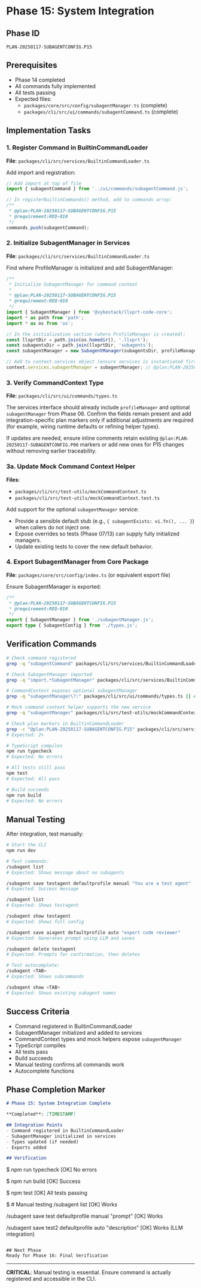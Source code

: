 # Phase 15: System Integration

## Phase ID
`PLAN-20250117-SUBAGENTCONFIG.P15`

## Prerequisites
- Phase 14 completed
- All commands fully implemented
- All tests passing
- Expected files:
  - `packages/core/src/config/subagentManager.ts` (complete)
  - `packages/cli/src/ui/commands/subagentCommand.ts` (complete)

## Implementation Tasks

### 1. Register Command in BuiltinCommandLoader

**File**: `packages/cli/src/services/BuiltinCommandLoader.ts`

Add import and registration:

```typescript
// Add import at top of file
import { subagentCommand } from '../ui/commands/subagentCommand.js';

// In registerBuiltinCommands() method, add to commands array:
/**
 * @plan:PLAN-20250117-SUBAGENTCONFIG.P15
 * @requirement:REQ-010
 */
commands.push(subagentCommand);
```

### 2. Initialize SubagentManager in Services

**File**: `packages/cli/src/services/BuiltinCommandLoader.ts`

Find where ProfileManager is initialized and add SubagentManager:

```typescript
/**
 * Initialize SubagentManager for command context
 * 
 * @plan:PLAN-20250117-SUBAGENTCONFIG.P15
 * @requirement:REQ-010
 */
import { SubagentManager } from '@vybestack/llxprt-code-core';
import * as path from 'path';
import * as os from 'os';

// In the initialization section (where ProfileManager is created):
const llxprtDir = path.join(os.homedir(), '.llxprt');
const subagentsDir = path.join(llxprtDir, 'subagents');
const subagentManager = new SubagentManager(subagentsDir, profileManager);

// Add to context.services object (ensure services is instantiated first)
context.services.subagentManager = subagentManager; // @plan:PLAN-20250117-SUBAGENTCONFIG.P15 @requirement:REQ-010
```

### 3. Verify CommandContext Type

**File**: `packages/cli/src/ui/commands/types.ts`

The services interface should already include `profileManager` and optional `subagentManager` from Phase 06. Confirm the fields remain present and add integration-specific plan markers only if additional adjustments are required (for example, wiring runtime defaults or refining helper types).

If updates are needed, ensure inline comments retain existing `@plan:PLAN-20250117-SUBAGENTCONFIG.P06` markers or add new ones for P15 changes without removing earlier traceability.

### 3a. Update Mock Command Context Helper

**Files**:
- `packages/cli/src/test-utils/mockCommandContext.ts`
- `packages/cli/src/test-utils/mockCommandContext.test.ts`

Add support for the optional `subagentManager` service:
- Provide a sensible default stub (e.g., `{ subagentExists: vi.fn(), ... }`) when callers do not inject one.
- Expose overrides so tests (Phase 07/13) can supply fully initialized managers.
- Update existing tests to cover the new default behavior.

### 4. Export SubagentManager from Core Package

**File**: `packages/core/src/config/index.ts` (or equivalent export file)

Ensure SubagentManager is exported:

```typescript
/**
 * @plan:PLAN-20250117-SUBAGENTCONFIG.P15
 * @requirement:REQ-010
 */
export { SubagentManager } from './subagentManager.js';
export type { SubagentConfig } from './types.js';
```

## Verification Commands

```bash
# Check command registered
grep -q "subagentCommand" packages/cli/src/services/BuiltinCommandLoader.ts || exit 1

# Check SubagentManager imported
grep -q "import.*SubagentManager" packages/cli/src/services/BuiltinCommandLoader.ts || exit 1

# CommandContext exposes optional subagentManager
grep -q "subagentManager\?:" packages/cli/src/ui/commands/types.ts || exit 1

# Mock command context helper supports the new service
grep -q "subagentManager" packages/cli/src/test-utils/mockCommandContext.ts || exit 1

# Check plan markers in BuiltinCommandLoader
grep -c "@plan:PLAN-20250117-SUBAGENTCONFIG.P15" packages/cli/src/services/BuiltinCommandLoader.ts
# Expected: 2+

# TypeScript compiles
npm run typecheck
# Expected: No errors

# All tests still pass
npm test
# Expected: All pass

# Build succeeds
npm run build
# Expected: No errors
```

## Manual Testing

After integration, test manually:

```bash
# Start the CLI
npm run dev

# Test commands:
/subagent list
# Expected: Shows message about no subagents

/subagent save testagent defaultprofile manual "You are a test agent"
# Expected: Success message

/subagent list
# Expected: Shows testagent

/subagent show testagent
# Expected: Shows full config

/subagent save aiagent defaultprofile auto "expert code reviewer"
# Expected: Generates prompt using LLM and saves

/subagent delete testagent
# Expected: Prompts for confirmation, then deletes

# Test autocomplete:
/subagent <TAB>
# Expected: Shows subcommands

/subagent show <TAB>
# Expected: Shows existing subagent names
```

## Success Criteria

- Command registered in BuiltinCommandLoader
- SubagentManager initialized and added to services
- CommandContext types and mock helpers expose `subagentManager`
- TypeScript compiles
- All tests pass
- Build succeeds
- Manual testing confirms all commands work
- Autocomplete functions

## Phase Completion Marker

```markdown
# Phase 15: System Integration Complete

**Completed**: [TIMESTAMP]

## Integration Points
- Command registered in BuiltinCommandLoader
- SubagentManager initialized in services
- Types updated (if needed)
- Exports added

## Verification
```
$ npm run typecheck
[OK] No errors

$ npm run build
[OK] Success

$ npm test
[OK] All tests passing

$ # Manual testing
/subagent list
[OK] Works

/subagent save test defaultprofile manual "prompt"
[OK] Works

/subagent save test2 defaultprofile auto "description"
[OK] Works (LLM integration)
```

## Next Phase
Ready for Phase 16: Final Verification
```

---

**CRITICAL**: Manual testing is essential. Ensure command is actually registered and accessible in the CLI.
